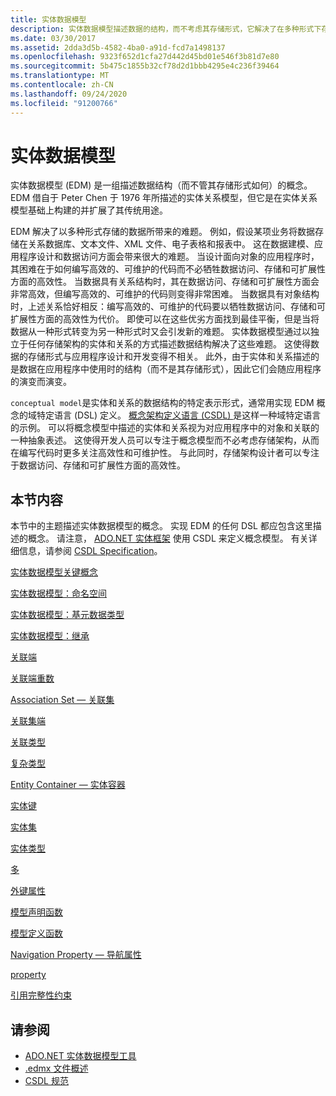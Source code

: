 ```yaml
---
title: 实体数据模型
description: 实体数据模型描述数据的结构，而不考虑其存储形式，它解决了在多种形式下存储数据导致的挑战。
ms.date: 03/30/2017
ms.assetid: 2dda3d5b-4582-4ba0-a91d-fcd7a1498137
ms.openlocfilehash: 9323f652d1cfa27d442d45bd01e546f3b81d7e80
ms.sourcegitcommit: 5b475c1855b32cf78d2d1bbb4295e4c236f39464
ms.translationtype: MT
ms.contentlocale: zh-CN
ms.lasthandoff: 09/24/2020
ms.locfileid: "91200766"
---
```

# <a name="entity-data-model"></a>实体数据模型

实体数据模型 (EDM) 是一组描述数据结构（而不管其存储形式如何）的概念。 EDM 借自于 Peter Chen 于 1976 年所描述的实体关系模型，但它是在实体关系模型基础上构建的并扩展了其传统用途。  
  
 EDM 解决了以多种形式存储的数据所带来的难题。 例如，假设某项业务将数据存储在关系数据库、文本文件、XML 文件、电子表格和报表中。 这在数据建模、应用程序设计和数据访问方面会带来很大的难题。 当设计面向对象的应用程序时，其困难在于如何编写高效的、可维护的代码而不必牺牲数据访问、存储和可扩展性方面的高效性。 当数据具有关系结构时，其在数据访问、存储和可扩展性方面会非常高效，但编写高效的、可维护的代码则变得非常困难。 当数据具有对象结构时，上述关系恰好相反：编写高效的、可维护的代码要以牺牲数据访问、存储和可扩展性方面的高效性为代价。 即使可以在这些优劣方面找到最佳平衡，但是当将数据从一种形式转变为另一种形式时又会引发新的难题。 实体数据模型通过以独立于任何存储架构的实体和关系的方式描述数据结构解决了这些难题。 这使得数据的存储形式与应用程序设计和开发变得不相关。 此外，由于实体和关系描述的是数据在应用程序中使用时的结构（而不是其存储形式），因此它们会随应用程序的演变而演变。  
  
 `conceptual model`是实体和关系的数据结构的特定表示形式，通常用实现 EDM 概念的域特定语言 (DSL) 定义。 [概念架构定义语言 (CSDL) ](/ef/ef6/modeling/designer/advanced/edmx/csdl-spec) 是这样一种域特定语言的示例。 可以将概念模型中描述的实体和关系视为对应用程序中的对象和关联的一种抽象表述。 这使得开发人员可以专注于概念模型而不必考虑存储架构，从而在编写代码时更多关注高效性和可维护性。 与此同时，存储架构设计者可以专注于数据访问、存储和可扩展性方面的高效性。  
  
## <a name="in-this-section"></a>本节内容  

 本节中的主题描述实体数据模型的概念。 实现 EDM 的任何 DSL 都应包含这里描述的概念。 请注意， [ADO.NET 实体框架](./ef/index.md) 使用 CSDL 来定义概念模型。 有关详细信息，请参阅 [CSDL Specification](/ef/ef6/modeling/designer/advanced/edmx/csdl-spec)。  
  
 [实体数据模型关键概念](entity-data-model-key-concepts.md)  
  
 [实体数据模型：命名空间](entity-data-model-namespaces.md)  
  
 [实体数据模型：基元数据类型](entity-data-model-primitive-data-types.md)  
  
 [实体数据模型：继承](entity-data-model-inheritance.md)  
  
 [关联端](association-end.md)  
  
 [关联端重数](association-end-multiplicity.md)  
  
 [Association Set — 关联集](association-set.md)  
  
 [关联集端](association-set-end.md)  
  
 [关联类型](association-type.md)  
  
 [复杂类型](complex-type.md)  
  
 [Entity Container — 实体容器](entity-container.md)  
  
 [实体键](entity-key.md)  
  
 [实体集](entity-set.md)  
  
 [实体类型](entity-type.md)  
  
 [多](facet.md)  
  
 [外键属性](foreign-key-property.md)  
  
 [模型声明函数](model-declared-function.md)  
  
 [模型定义函数](model-defined-function.md)  
  
 [Navigation Property — 导航属性](navigation-property.md)  
  
 [property](property.md)  
  
 [引用完整性约束](referential-integrity-constraint.md)  
  
## <a name="see-also"></a>请参阅

- [ADO.NET 实体数据模型工具](/previous-versions/dotnet/netframework-4.0/bb399249(v=vs.100))
- [.edmx 文件概述](/previous-versions/dotnet/netframework-4.0/cc982042(v=vs.100))
- [CSDL 规范](/ef/ef6/modeling/designer/advanced/edmx/csdl-spec)
